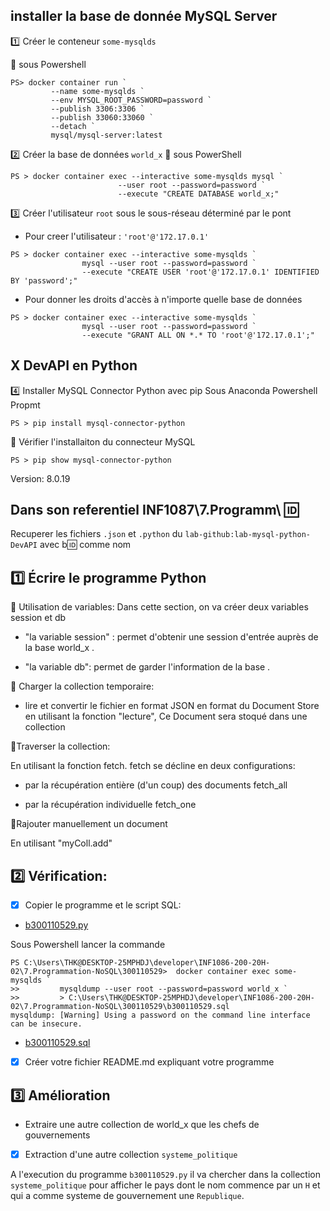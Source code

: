 ## installer la base de donnée MySQL Server

:one: Créer le conteneur `some-mysqlds` 

:pushpin: sous Powershell
```
PS> docker container run `
         --name some-mysqlds `
         --env MYSQL_ROOT_PASSWORD=password `
         --publish 3306:3306 `
         --publish 33060:33060 `
         --detach `
         mysql/mysql-server:latest
```

:two: Créer la base de données `world_x` 
:pushpin: sous PowerShell

```
PS > docker container exec --interactive some-mysqlds mysql `
                        --user root --password=password `
                        --execute "CREATE DATABASE world_x;"
```


:three: Créer l'utilisateur `root` sous le sous-réseau déterminé par le pont  
* Pour creer l'utilisateur : `'root'@'172.17.0.1'`

```
PS > docker container exec --interactive some-mysqlds `
                mysql --user root --password=password `
                --execute "CREATE USER 'root'@'172.17.0.1' IDENTIFIED BY 'password';"
```

* Pour donner les droits d'accès à n'importe quelle base de données

```
PS > docker container exec --interactive some-mysqlds `
                mysql --user root --password=password `
                --execute "GRANT ALL ON *.* TO 'root'@'172.17.0.1';"
```

## X DevAPI en Python


:four: Installer MySQL Connector Python avec pip 
Sous Anaconda Powershell Propmt

```
PS > pip install mysql-connector-python
```
:round_pushpin: Vérifier l'installaiton du connecteur MySQL 

```
PS > pip show mysql-connector-python 
```
Version: 8.0.19

## Dans son referentiel INF1087\7.Programm\ :id:

Recuperer les fichiers `.json` et `.python` du `lab-github:lab-mysql-python-DevAPI` avec b:id: comme nom


## :one: Écrire le programme Python

📌 Utilisation de variables: Dans cette section, on va créer deux variables session et db

* "la variable session" : permet d'obtenir une session d'entrée auprès de la base world_x .

* "la variable db": permet de garder l'information de la base .

📌 Charger la collection temporaire:

* lire et convertir le fichier en format JSON en format du Document Store en utilisant la fonction "lecture", Ce Document sera stoqué dans une collection
 
📌Traverser la collection: 

En utilisant la fonction fetch. fetch se décline en deux configurations:

- par la récupération entière (d'un coup) des documents fetch_all

- par la récupération individuelle fetch_one

📌Rajouter manuellement un document

En utilisant "myColl.add"


## :two: Vérification: 

- [x] Copier le programme et le script SQL:	

* [b300110529.py](b300110529.py)

Sous Powershell lancer la commande
```
PS C:\Users\THK@DESKTOP-25MPHDJ\developer\INF1086-200-20H-02\7.Programmation-NoSQL\300110529>  docker container exec some-mysqlds `
>>         mysqldump --user root --password=password world_x `
>>         > C:\Users\THK@DESKTOP-25MPHDJ\developer\INF1086-200-20H-02\7.Programmation-NoSQL\300110529\b300110529.sql
mysqldump: [Warning] Using a password on the command line interface can be insecure.
```
* [b300110529.sql](b300110529.sql)


- [x] Créer votre fichier README.md expliquant votre programme	



## :three: Amélioration	

* Extraire une autre collection de world_x que les chefs de gouvernements
 
- [x]  Extraction d'une autre  collection `systeme_politique` 

A l'execution du programme `b300110529.py` il va chercher dans la collection `systeme_politique` pour afficher le 
pays dont le nom commence par un `H` et qui a comme systeme de gouvernement une `Republique`.
